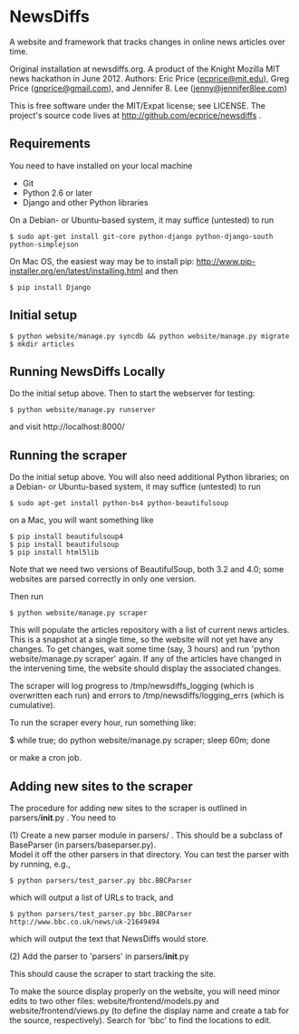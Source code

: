 NewsDiffs
==========

A website and framework that tracks changes in online news articles over time.

Original installation at newsdiffs.org.
A product of the Knight Mozilla MIT news hackathon in June 2012.
Authors: Eric Price (ecprice@mit.edu), Greg Price (gnprice@gmail.com),
 and Jennifer 8. Lee (jenny@jennifer8lee.com)

This is free software under the MIT/Expat license; see LICENSE.
The project's source code lives at http://github.com/ecprice/newsdiffs .


Requirements
------------

You need to have installed on your local machine
* Git
* Python 2.6 or later
* Django and other Python libraries

On a Debian- or Ubuntu-based system, it may suffice (untested) to run
    
    $ sudo apt-get install git-core python-django python-django-south python-simplejson

On Mac OS, the easiest way may be to install pip:
  http://www.pip-installer.org/en/latest/installing.html
and then

    $ pip install Django


Initial setup
-------------

    $ python website/manage.py syncdb && python website/manage.py migrate
    $ mkdir articles


Running NewsDiffs Locally
-------------------------

Do the initial setup above.  Then to start the webserver for testing:

    $ python website/manage.py runserver

and visit http://localhost:8000/


Running the scraper
-------------------

Do the initial setup above.  You will also need additional Python
libraries; on a Debian- or Ubuntu-based system, it may suffice
(untested) to run

    $ sudo apt-get install python-bs4 python-beautifulsoup

on a Mac, you will want something like

    $ pip install beautifulsoup4
    $ pip install beautifulsoup
    $ pip install html5lib

Note that we need two versions of BeautifulSoup, both 3.2 and 4.0;
some websites are parsed correctly in only one version.

Then run

    $ python website/manage.py scraper

This will populate the articles repository with a list of current news
articles.  This is a snapshot at a single time, so the website will
not yet have any changes. To get changes, wait some time (say, 3
hours) and run 'python website/manage.py scraper' again.  If any of
the articles have changed in the intervening time, the website should
display the associated changes.

The scraper will log progress to /tmp/newsdiffs_logging (which is
overwritten each run) and errors to /tmp/newsdiffs/logging_errs (which
is cumulative).

To run the scraper every hour, run something like:

 $ while true; do python website/manage.py scraper; sleep 60m; done

or make a cron job.

Adding new sites to the scraper
-------------------------------

The procedure for adding new sites to the scraper is outlined in
parsers/__init__.py .  You need to

  (1) Create a new parser module in parsers/ .  This should be a subclass of BaseParser (in parsers/baseparser.py).  
  Model it off the other parsers in that directory.  You can test the parser with by running, e.g.,

    $ python parsers/test_parser.py bbc.BBCParser

  which will output a list of URLs to track, and

    $ python parsers/test_parser.py bbc.BBCParser http://www.bbc.co.uk/news/uk-21649494 

  which will output the text that NewsDiffs would store.

  (2) Add the parser to 'parsers' in parsers/__init__.py

This should cause the scraper to start tracking the site.

To make the source display properly on the website, you will need
minor edits to two other files: website/frontend/models.py and
website/frontend/views.py (to define the display name and create a tab
for the source, respectively).  Search for 'bbc' to find the locations
to edit.
